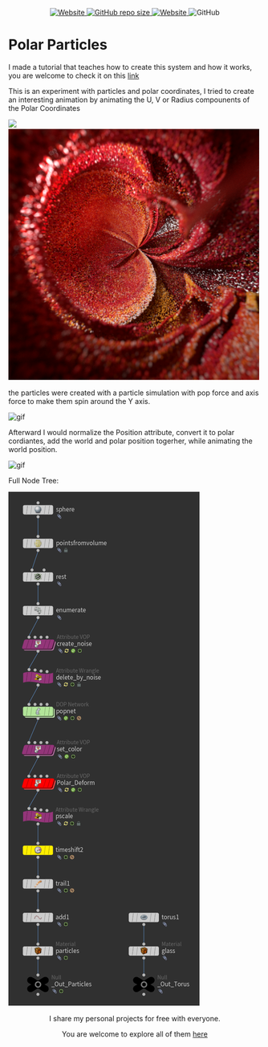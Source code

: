 <p align="center">
   <a href="https://github.com/nitzan-treg/community_projects/">
    <img alt="Website" src="https://img.shields.io/website?label=main%20project&up_message=Community%20Projects&url=https%3A%2F%2Fgithub.com%2Fnitzan-treg%2Fcommunity_projects">
  </a>
  <a href="https://github.com/nitzan-treg/community_projects/">
    <img alt="GitHub repo size" src="https://img.shields.io/github/repo-size/nitzan-treg/2021_10_17_Polar_Particles">
  </a>
  <a href="https://www.nitzan-tregerman.com/">
    <img alt="Website" src="https://img.shields.io/website?up_message=nitzan-tregerman.com&url=https%3A%2F%2Fwww.nitzan-tregerman.com%2F">
  </a>
  <img alt="GitHub" src="https://img.shields.io/github/license/nitzan-treg/2021_10_17_Polar_Particles">
</p>

<!---------------------------------------------------------------------------------------------------------------------->

#  Polar Particles

I made a tutorial that teaches how to create this system and how it works, you are welcome to check it on this [link](https://youtu.be/9MPGec7JNyA)

This is an experiment with particles and polar coordinates, I tried to create an interesting animation by animating the U, V or Radius compounents of the Polar Coordinates

<img width="500" src="Images/torus_color_II_500.gif">
<img width="500" src="Images/RS_Render.png">

the particles were created with a particle simulation with pop force and axis force to make them spin around the Y axis.

<img width="500" alt = "gif" src="Images/Particle_Pre_Polar.gif">

Afterward I would normalize the Position attribute, convert it to polar cordiantes, add the world and polar position togerher, while animating the world position. 

<img width="500" alt = "gif" src="Images/Particle_Post_Polar.gif">

Full Node Tree:

<img src="Images/Node Tree2.png">


<!---------------------------------------------------------------------------------------------------------------------->

<p align="center">
   I share my personal projects for free with everyone.
</p> 

<p align="center">
   You are welcome to explore all of them
   <a href="https://github.com/nitzan-treg/community_projects/">
      here
   </a>
</p> 
   


